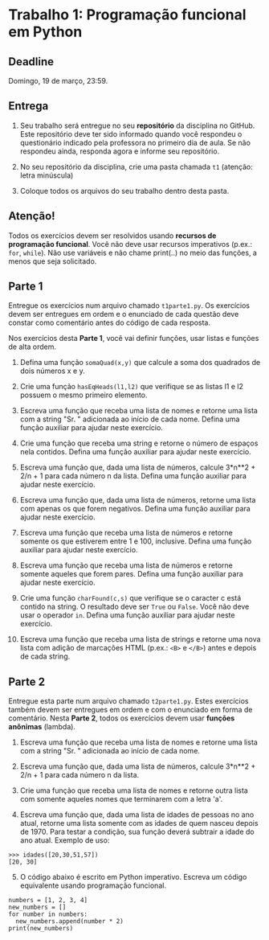 # Trabalho 1: Programação funcional em Python

## Deadline

Domingo, 19 de março, 23:59.

## Entrega

 1. Seu trabalho será entregue no seu **repositório** da disciplina no GitHub. Este repositório deve ter sido informado quando você respondeu o questionário indicado pela professora no primeiro dia de aula. Se não respondeu ainda, responda agora e informe seu repositório.

 2. No seu repositório da disciplina, crie uma pasta chamada `t1` (atenção: letra minúscula)

 3. Coloque todos os arquivos do seu trabalho dentro desta pasta.

## Atenção!

Todos os exercícios devem ser resolvidos usando **recursos de programação funcional**. Você não deve usar recursos imperativos (p.ex.: `for`, `while`). Não use variáveis e não chame print(..) no meio das funções, a menos que seja solicitado.


## Parte 1

Entregue os exercícios num arquivo chamado `t1parte1.py`. Os exercícios devem ser entregues em ordem e o enunciado de cada questão deve constar como comentário antes do código de cada resposta.

Nos exercícios desta **Parte 1**, você vai definir funções, usar listas e funções de alta ordem.


1. Defina uma função `somaQuad(x,y)` que calcule a soma dos quadrados de dois números x e y.

2. Crie uma função `hasEqHeads(l1,l2)` que verifique se as listas l1 e l2 possuem o mesmo primeiro elemento.

3. Escreva uma função que receba uma lista de nomes e retorne uma lista com a string "Sr. " adicionada ao início de cada nome. Defina uma função auxiliar para ajudar neste exercício.

4. Crie uma função que receba uma string e retorne o número de espaços nela contidos.  Defina uma função auxiliar para ajudar neste exercício.

5. Escreva uma função que, dada uma lista de números, calcule 3*n**2 + 2/n + 1 para cada número n da lista. Defina uma função auxiliar para ajudar neste exercício.

6. Escreva uma função que, dada uma lista de números, retorne uma lista com apenas os que forem negativos. Defina uma função auxiliar para ajudar neste exercício.

7. Escreva uma função que receba uma lista de números e retorne somente os que estiverem entre 1 e 100, inclusive. Defina uma função auxiliar para ajudar neste exercício.

8. Escreva uma função que receba uma lista de números e retorne somente aqueles que forem pares.
Defina uma função auxiliar para ajudar neste exercício.

9. Crie uma função `charFound(c,s)` que verifique se o caracter c está contido na string. O resultado deve ser `True` ou `False`. Você não deve usar o operador `in`. Defina uma função auxiliar para ajudar neste exercício.

10. Escreva uma função que receba uma lista de strings e retorne uma nova lista com adição de marcações HTML (p.ex.: `<B>` e `</B>`) antes e depois de cada string.


## Parte 2

Entregue esta parte num arquivo chamado `t2parte1.py`. Estes exercícios também devem ser entregues em ordem e com o enunciado em forma de comentário. Nesta **Parte 2**, todos os exercícios devem usar **funções anônimas** (lambda).


1. Escreva uma função que receba uma lista de nomes e retorne uma lista com a string "Sr. " adicionada ao início de cada nome.

2. Escreva uma função que, dada uma lista de números, calcule 3*n**2 + 2/n + 1 para cada número n da lista.

3. Crie uma função que receba uma lista de nomes e retorne outra lista com somente aqueles nomes que terminarem com a letra 'a'.

4. Escreva uma função que, dada uma lista de idades de pessoas no ano atual, retorne uma lista somente com as idades de quem
nasceu depois de 1970. Para testar a condição, sua função deverá subtrair a idade do ano atual. Exemplo de uso:
```
>>> idades([20,30,51,57])
[20, 30]
```
5. O código abaixo é escrito em Python imperativo. Escreva um código equivalente usando programação funcional.
```python3
numbers = [1, 2, 3, 4]
new_numbers = []
for number in numbers:
  new_numbers.append(number * 2)
print(new_numbers)
```
